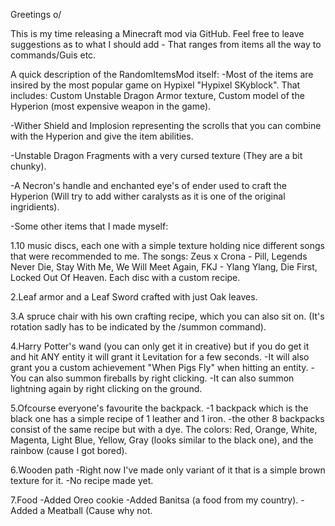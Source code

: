 Greetings o/

This is my time releasing a Minecraft mod via GitHub.
Feel free to leave suggestions as to what I should add - That ranges from items all the way to commands/Guis etc.

A quick description of the RandomItemsMod itself:
-Most of the items are insired by the most popular game on Hypixel "Hypixel SKyblock".
That includes: Custom Unstable Dragon Armor texture, Custom model of the Hyperion (most expensive weapon in the game).

-Wither Shield and Implosion representing the scrolls that you can combine with the Hyperion and give the item abilities.

-Unstable Dragon Fragments with a very cursed texture (They are a bit chunky).

-A Necron's handle and enchanted eye's of ender used to craft the Hyperion (Will try to add wither caralysts as it is one of the original ingridients).



-Some other items that I made myself:

1.10 music discs, each one with a simple texture holding nice different songs that were recommended to me.
The songs: Zeus x Crona - Pill, Legends Never Die, Stay With Me, We Will Meet Again, FKJ - Ylang Ylang, Die First, Locked Out Of Heaven.
Each disc with a custom recipe.

2.Leaf armor and a Leaf Sword crafted with just Oak leaves.

3.A spruce chair with his own crafting recipe, which you can also sit on. (It's rotation sadly has to be indicated by the /summon command).

4.Harry Potter's wand (you can only get it in creative) but if you do get it and hit ANY entity it will grant it Levitation for a few seconds.
-It will also grant you a custom achievement "When Pigs Fly" when hitting an entity.
-You can also summon fireballs by right clicking.
-It can also summon lightning again by right clicking on the ground.

5.Ofcourse everyone's favourite the backpack.
-1 backpack which is the black one has a simple recipe of 1 leather and 1 iron.
-the other 8 backpacks consist of the same recipe but with a dye.
The colors: Red, Orange, White, Magenta, Light Blue, Yellow, Gray (looks similar to the black one), and the rainbow (cause I got bored).

6.Wooden path
-Right now I've made only variant of it that is a simple brown texture for it.
-No recipe made yet.

7.Food
-Added Oreo cookie
-Added Banitsa (a food from my country).
-Added a Meatball (Cause why not.









